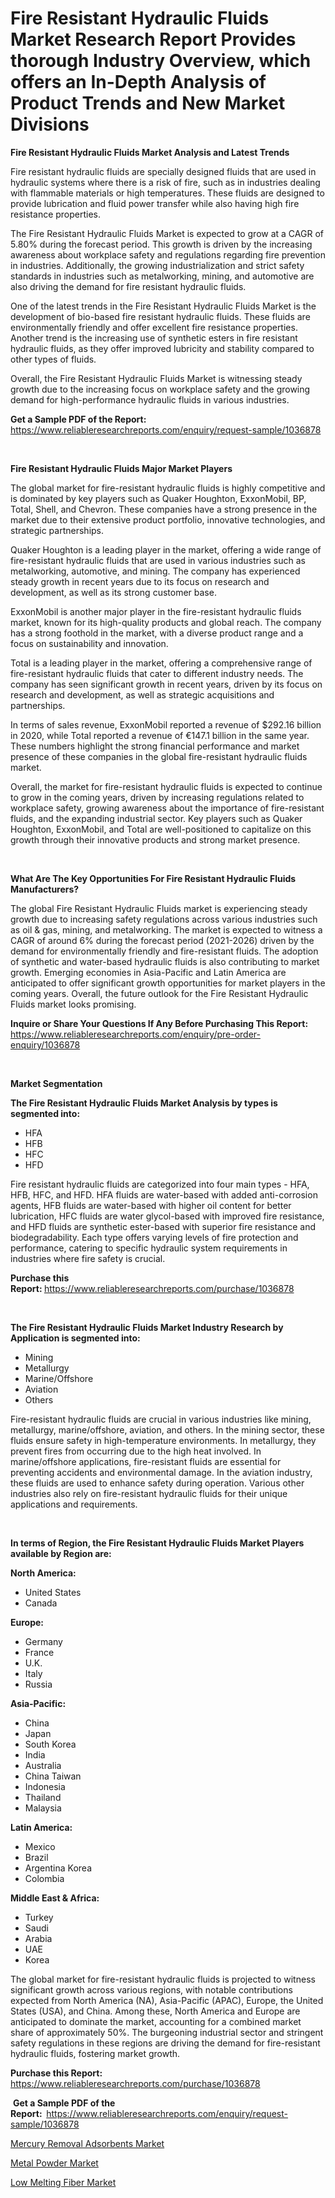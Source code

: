 <p><h1>Fire Resistant Hydraulic Fluids Market Research Report Provides thorough Industry Overview, which offers an In-Depth Analysis of Product Trends and New Market Divisions</h1></p><p><strong>Fire Resistant Hydraulic Fluids Market Analysis and Latest Trends</strong></p>
<p><p>Fire resistant hydraulic fluids are specially designed fluids that are used in hydraulic systems where there is a risk of fire, such as in industries dealing with flammable materials or high temperatures. These fluids are designed to provide lubrication and fluid power transfer while also having high fire resistance properties.</p><p>The Fire Resistant Hydraulic Fluids Market is expected to grow at a CAGR of 5.80% during the forecast period. This growth is driven by the increasing awareness about workplace safety and regulations regarding fire prevention in industries. Additionally, the growing industrialization and strict safety standards in industries such as metalworking, mining, and automotive are also driving the demand for fire resistant hydraulic fluids.</p><p>One of the latest trends in the Fire Resistant Hydraulic Fluids Market is the development of bio-based fire resistant hydraulic fluids. These fluids are environmentally friendly and offer excellent fire resistance properties. Another trend is the increasing use of synthetic esters in fire resistant hydraulic fluids, as they offer improved lubricity and stability compared to other types of fluids.</p><p>Overall, the Fire Resistant Hydraulic Fluids Market is witnessing steady growth due to the increasing focus on workplace safety and the growing demand for high-performance hydraulic fluids in various industries.</p></p>
<p><strong>Get a Sample PDF of the Report:&nbsp;</strong> <a href="https://www.reliableresearchreports.com/enquiry/request-sample/1036878">https://www.reliableresearchreports.com/enquiry/request-sample/1036878</a></p>
<p>&nbsp;</p>
<p><strong>Fire Resistant Hydraulic Fluids Major Market Players</strong></p>
<p><p>The global market for fire-resistant hydraulic fluids is highly competitive and is dominated by key players such as Quaker Houghton, ExxonMobil, BP, Total, Shell, and Chevron. These companies have a strong presence in the market due to their extensive product portfolio, innovative technologies, and strategic partnerships. </p><p>Quaker Houghton is a leading player in the market, offering a wide range of fire-resistant hydraulic fluids that are used in various industries such as metalworking, automotive, and mining. The company has experienced steady growth in recent years due to its focus on research and development, as well as its strong customer base.</p><p>ExxonMobil is another major player in the fire-resistant hydraulic fluids market, known for its high-quality products and global reach. The company has a strong foothold in the market, with a diverse product range and a focus on sustainability and innovation.</p><p>Total is a leading player in the market, offering a comprehensive range of fire-resistant hydraulic fluids that cater to different industry needs. The company has seen significant growth in recent years, driven by its focus on research and development, as well as strategic acquisitions and partnerships.</p><p>In terms of sales revenue, ExxonMobil reported a revenue of $292.16 billion in 2020, while Total reported a revenue of €147.1 billion in the same year. These numbers highlight the strong financial performance and market presence of these companies in the global fire-resistant hydraulic fluids market.</p><p>Overall, the market for fire-resistant hydraulic fluids is expected to continue to grow in the coming years, driven by increasing regulations related to workplace safety, growing awareness about the importance of fire-resistant fluids, and the expanding industrial sector. Key players such as Quaker Houghton, ExxonMobil, and Total are well-positioned to capitalize on this growth through their innovative products and strong market presence.</p></p>
<p>&nbsp;</p>
<p><strong>What Are The Key Opportunities For Fire Resistant Hydraulic Fluids Manufacturers?</strong></p>
<p><p>The global Fire Resistant Hydraulic Fluids market is experiencing steady growth due to increasing safety regulations across various industries such as oil & gas, mining, and metalworking. The market is expected to witness a CAGR of around 6% during the forecast period (2021-2026) driven by the demand for environmentally friendly and fire-resistant fluids. The adoption of synthetic and water-based hydraulic fluids is also contributing to market growth. Emerging economies in Asia-Pacific and Latin America are anticipated to offer significant growth opportunities for market players in the coming years. Overall, the future outlook for the Fire Resistant Hydraulic Fluids market looks promising.</p></p>
<p><strong>Inquire or Share Your Questions If Any Before Purchasing This Report:</strong> <a href="https://www.reliableresearchreports.com/enquiry/pre-order-enquiry/1036878">https://www.reliableresearchreports.com/enquiry/pre-order-enquiry/1036878</a></p>
<p>&nbsp;</p>
<p><strong>Market Segmentation</strong></p>
<p><strong>The Fire Resistant Hydraulic Fluids Market Analysis by types is segmented into:</strong></p>
<p><ul><li>HFA</li><li>HFB</li><li>HFC</li><li>HFD</li></ul></p>
<p><p>Fire resistant hydraulic fluids are categorized into four main types - HFA, HFB, HFC, and HFD. HFA fluids are water-based with added anti-corrosion agents, HFB fluids are water-based with higher oil content for better lubrication, HFC fluids are water glycol-based with improved fire resistance, and HFD fluids are synthetic ester-based with superior fire resistance and biodegradability. Each type offers varying levels of fire protection and performance, catering to specific hydraulic system requirements in industries where fire safety is crucial.</p></p>
<p><strong>Purchase this Report:&nbsp;</strong><a href="https://www.reliableresearchreports.com/purchase/1036878">https://www.reliableresearchreports.com/purchase/1036878</a></p>
<p>&nbsp;</p>
<p><strong>The Fire Resistant Hydraulic Fluids Market Industry Research by Application is segmented into:</strong></p>
<p><ul><li>Mining</li><li>Metallurgy</li><li>Marine/Offshore</li><li>Aviation</li><li>Others</li></ul></p>
<p><p>Fire-resistant hydraulic fluids are crucial in various industries like mining, metallurgy, marine/offshore, aviation, and others. In the mining sector, these fluids ensure safety in high-temperature environments. In metallurgy, they prevent fires from occurring due to the high heat involved. In marine/offshore applications, fire-resistant fluids are essential for preventing accidents and environmental damage. In the aviation industry, these fluids are used to enhance safety during operation. Various other industries also rely on fire-resistant hydraulic fluids for their unique applications and requirements.</p></p>
<p>&nbsp;</p>
<p><strong>In terms of Region, the Fire Resistant Hydraulic Fluids Market Players available by Region are:</strong></p>
<p>
    <p> <strong> North America: </strong>
        <ul>
            <li>United States</li>
            <li>Canada</li>
        </ul>
        </p> 
    <p> <strong> Europe: </strong>
        <ul>
            <li>Germany</li>
            <li>France</li>
            <li>U.K.</li>
            <li>Italy</li>
            <li>Russia</li>
        </ul>
        </p> 
    <p> <strong> Asia-Pacific: </strong>
        <ul>
            <li>China</li>
            <li>Japan</li>
            <li>South Korea</li>
            <li>India</li>
            <li>Australia</li>
            <li>China Taiwan</li>
            <li>Indonesia</li>
            <li>Thailand</li>
            <li>Malaysia</li>
        </ul>
        </p> 
    <p> <strong> Latin America: </strong>
        <ul>
            <li>Mexico</li>
            <li>Brazil</li>
            <li>Argentina Korea</li>
            <li>Colombia</li>
        </ul>
        </p> 
    <p> <strong> Middle East & Africa: </strong>
        <ul>
            <li>Turkey</li>
            <li>Saudi</li>
            <li>Arabia</li>
            <li>UAE</li>
            <li>Korea</li>
        </ul>
    </p>
    </p>
<p><p>The global market for fire-resistant hydraulic fluids is projected to witness significant growth across various regions, with notable contributions expected from North America (NA), Asia-Pacific (APAC), Europe, the United States (USA), and China. Among these, North America and Europe are anticipated to dominate the market, accounting for a combined market share of approximately 50%. The burgeoning industrial sector and stringent safety regulations in these regions are driving the demand for fire-resistant hydraulic fluids, fostering market growth.</p></p>
<p><strong>Purchase this Report: </strong><a href="https://www.reliableresearchreports.com/purchase/1036878">https://www.reliableresearchreports.com/purchase/1036878</a></p>
<p>&nbsp;<strong>Get a Sample PDF of the Report:&nbsp;&nbsp;</strong><a href="https://www.reliableresearchreports.com/enquiry/request-sample/1036878">https://www.reliableresearchreports.com/enquiry/request-sample/1036878</a></p>
<p><strong></strong></p>
<p><p><a href="https://github.com/changoleonlaverguenzanoexiste/Market-Research-Report-List-2/blob/main/mercury-removal-adsorbents-market.md">Mercury Removal Adsorbents Market</a></p><p><a href="https://github.com/dimitrishawkinswaynenp91rgz/Market-Research-Report-List-1/blob/main/metal-powder-market.md">Metal Powder Market</a></p><p><a href="https://github.com/danielneavesallisons03mba/Market-Research-Report-List-1/blob/main/low-melting-fiber-market.md">Low Melting Fiber Market</a></p></p>